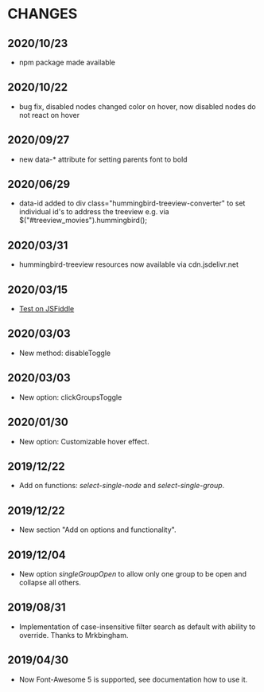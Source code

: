 # CHANGES

## 2020/10/23

- npm package made available

## 2020/10/22

- bug fix, disabled nodes changed color on hover, now disabled nodes do not react on hover

## 2020/09/27

- new data-* attribute for setting parents font to bold 

## 2020/06/29

- data-id added to div class="hummingbird-treeview-converter" to set individual id's to address the treeview e.g. via $("#treeview_movies").hummingbird();

## 2020/03/31

- hummingbird-treeview resources now available via cdn.jsdelivr.net

## 2020/03/15

- [Test on JSFiddle](https://jsfiddle.net/hummingbird_dev/1s9qy6dh/17/) 

## 2020/03/03

- New method: disableToggle

## 2020/03/03

- New option: clickGroupsToggle 

## 2020/01/30

- New option: Customizable hover effect.

## 2019/12/22

- Add on functions: *select-single-node* and *select-single-group*.

## 2019/12/22

- New section "Add on options and functionality".

## 2019/12/04

- New option *singleGroupOpen* to allow only one group to be open and collapse all others.

## 2019/08/31

- Implementation of case-insensitive filter search as default with ability to override. Thanks to Mrkbingham.

## 2019/04/30

- Now Font-Awesome 5 is supported, see documentation how to use it.














